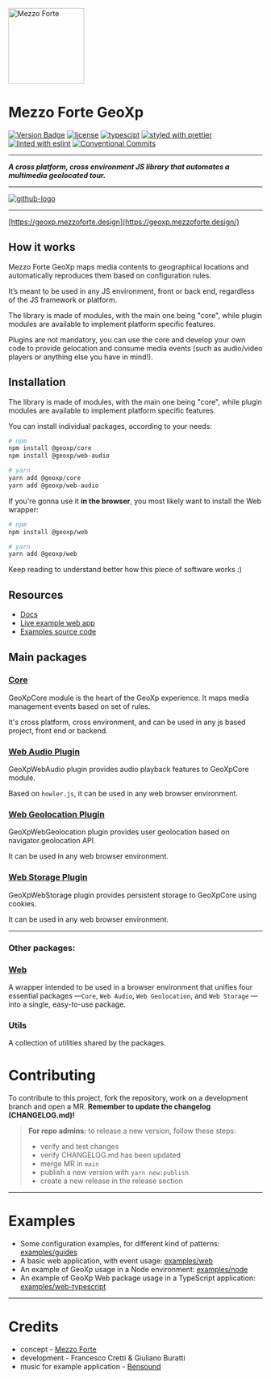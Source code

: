 [<img src="https://mezzoforte.design/img/logo_beige.svg" alt="Mezzo Forte" width="150"/>](https://mezzoforte.design/)

# **Mezzo Forte GeoXp**
[![Version Badge][npm-img]][npm-url]
[![license](https://img.shields.io/badge/license-Apache%202.0-blue)](https://github.com/mezzo-forte-design/geoxp/blob/main/LICENSE)
[![typescipt](https://img.shields.io/badge/%3C%2F%3E-TypeScript-%230074c1.svg)](https://www.typescriptlang.org)
[![styled with prettier](https://img.shields.io/badge/styled_with-Prettier-f8bc45.svg?logo=prettier)](https://github.com/prettier/prettier)
[![linted with eslint](https://img.shields.io/badge/linted_with-ES_Lint-4B32C3.svg?logo=eslint)](https://github.com/eslint/eslint)
[![Conventional Commits](https://img.shields.io/badge/Conventional%20Commits-1.0.0-fa6673.svg)](https://conventionalcommits.org)


[npm-img]: https://img.shields.io/npm/v/@geoxp/core.svg
[npm-url]: https://www.npmjs.com/package/@geoxp/core

***

***A cross platform, cross environment JS library that automates a multimedia geolocated tour.***

***

[![github-logo]](https://github.com/mezzo-forte-design/geoxp)

[github-logo]: https://img.shields.io/badge/GitHub-100000?style=for-the-badge&logo=github&logoColor=white

***

[https://geoxp.mezzoforte.design](https://geoxp.mezzoforte.design/)


## **How it works**

Mezzo Forte GeoXp maps media contents to geographical locations and automatically reproduces them based on configuration rules.

It’s meant to be used in any JS environment, front or back end, regardless of the JS framework or platform.

The library is made of modules, with the main one being "core", while plugin modules are available to implement platform specific features.

Plugins are not mandatory, you can use the core and develop your own code to provide gelocation and consume media events (such as audio/video players or anything else you have in mind!).

## Installation

The library is made of modules, with the main one being "core", while plugin modules are available to implement platform specific features.

You can install individual packages, according to your needs:

```bash
# npm
npm install @geoxp/core
npm install @geoxp/web-audio

# yarn
yarn add @geoxp/core
yarn add @geoxp/web-audio
```

If you're gonna use it **in the browser**, you most likely want to install the Web wrapper:

```bash
# npm
npm install @geoxp/web

# yarn
yarn add @geoxp/web
```

Keep reading to understand better how this piece of software works :)


## **Resources**
* [Docs](https://geoxp.mezzoforte.design/)
* [Live example web app](https://geoxp-web.netlify.app/)
* [Examples source code](https://github.com/mezzo-forte-design/geoxp/tree/main/examples)


## **Main packages**
### [**Core**](https://github.com/mezzo-forte-design/geoxp/tree/main/packages/core)
GeoXpCore module is the heart of the GeoXp experience. It maps media management events based on set of rules.

It's cross platform, cross environment, and can be used in any js based project, front end or backend.

### [**Web Audio Plugin**](https://github.com/mezzo-forte-design/geoxp/tree/main/packages/web-audio)
GeoXpWebAudio plugin provides audio playback features to GeoXpCore module.

Based on `howler.js`, it can be used in any web browser environment.

### [**Web Geolocation Plugin**](https://github.com/mezzo-forte-design/geoxp/tree/main/packages/web-geolocation)
GeoXpWebGeolocation plugin provides user geolocation based on navigator.geolocation API.

It can be used in any web browser environment.

### [**Web Storage Plugin**](https://github.com/mezzo-forte-design/geoxp/tree/main/packages/web-storage)
GeoXpWebStorage plugin provides persistent storage to GeoXpCore using cookies.

It can be used in any web browser environment.

***

### Other packages:
### [**Web**](https://github.com/mezzo-forte-design/geoxp/tree/main/packages/web)
A wrapper intended to be used in a browser environment  that unifies four essential packages —`Core`, `Web Audio`, `Web Geolocation`, and `Web Storage` — into a single, easy-to-use package.

### **Utils** 
A collection of utilities shared by the packages.

# Contributing

To contribute to this project, fork the repository, work on a development branch and open a MR.
**Remember to update the changelog (CHANGELOG.md)!**

> **For repo admins:**
> to release a new version, follow these steps:
> * verify and test changes
> * verify CHANGELOG.md has been updated
> * merge MR in `main`
> * publish a new version with `yarn new:publish`
> * create a new release in the release section

***

# Examples
* Some configuration examples, for different kind of patterns: [examples/guides](https://github.com/mezzo-forte-design/geoxp/tree/main/examples/guides)
* A basic web application, with event usage: [examples/web](https://github.com/mezzo-forte-design/geoxp/tree/main/examples/web)
* An example of GeoXp usage in a Node environment: [examples/node](https://github.com/mezzo-forte-design/geoxp/tree/main/examples/node)
* An example of GeoXp Web package usage in a TypeScript application: [examples/web-typescript](https://github.com/mezzo-forte-design/geoxp/tree/main/examples/web-typescript)

***

# Credits
* concept - [Mezzo Forte](https://mezzoforte.design/?lang=en)
* development - Francesco Cretti & Giuliano Buratti
* music for example application - [Bensound](https://www.bensound.com)

